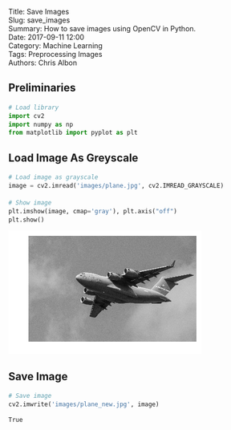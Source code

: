 Title: Save Images  
Slug: save_images  
Summary: How to save images using OpenCV in Python.     
Date: 2017-09-11 12:00  
Category: Machine Learning  
Tags: Preprocessing Images    
Authors: Chris Albon

## Preliminaries


```python
# Load library
import cv2
import numpy as np
from matplotlib import pyplot as plt
```

## Load Image As Greyscale


```python
# Load image as grayscale
image = cv2.imread('images/plane.jpg', cv2.IMREAD_GRAYSCALE)

# Show image
plt.imshow(image, cmap='gray'), plt.axis("off")
plt.show()
```


![png](save_images_files/save_images_4_0.png)


## Save Image


```python
# Save image
cv2.imwrite('images/plane_new.jpg', image)
```




    True


